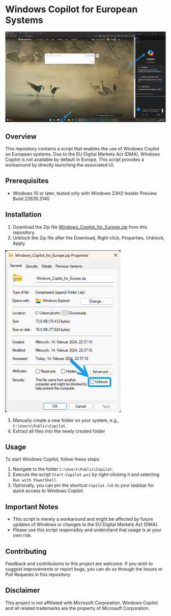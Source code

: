 # Windows Copilot for European Systems
![Alt text](WindowsCopilotScreenshot.jpg)


## Overview
This repository contains a script that enables the use of Windows Copilot on European systems. Due to the EU Digital Markets Act (DMA), Windows Copilot is not available by default in Europe. This script provides a workaround by directly launching the associated UI.

## Prerequisites
- Windows 10 or later, tested only with Windows 23H2 Insider Preview Build 22635.3140

## Installation
1. Download the Zip file [Windows_Copilot_for_Europe.zip](Windows_Copilot_for_Europe.zip) from this repository.
2. Unblock the Zip file after the Download, Right click, Properties, Unblock, Apply
   
![Alt text](UnblockZipFile.jpg)

3. Manually create a new folder on your system, e.g., `C:\Users\Public\Copilot`.
4. Extract all files into the newly created folder
   
## Usage
To start Windows Copilot, follow these steps:
1. Navigate to the folder `C:\Users\Public\Copilot`.
2. Execute the script `Start-Copilot.ps1` by right-clicking it and selecting `Run with PowerShell`.
3. Optionally, you can pin the shortcut `Copilot.lnk` to your taskbar for quick access to Windows Copilot.

## Important Notes
- This script is merely a workaround and might be affected by future updates of Windows or changes to the EU Digital Markets Act (DMA).
- Please use this script responsibly and understand that usage is at your own risk.

## Contributing
Feedback and contributions to this project are welcome. If you wish to suggest improvements or report bugs, you can do so through the Issues or Pull Requests in this repository.

## Disclaimer
This project is not affiliated with Microsoft Corporation. Windows Copilot and all related trademarks are the property of Microsoft Corporation.

